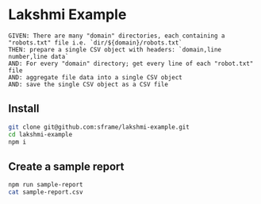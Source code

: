 # Lakshmi Example

```Gherkin
GIVEN: There are many "domain" directories, each containing a "robots.txt" file i.e. `dir/${domain}/robots.txt`
THEN: prepare a single CSV object with headers: `domain,line number,line data`
AND: For every "domain" directory; get every line of each "robot.txt" file
AND: aggregate file data into a single CSV object
AND: save the single CSV object as a CSV file
```

## Install

```sh
git clone git@github.com:sframe/lakshmi-example.git
cd lakshmi-example
npm i
```

## Create a sample report

```sh
npm run sample-report
cat sample-report.csv
```
